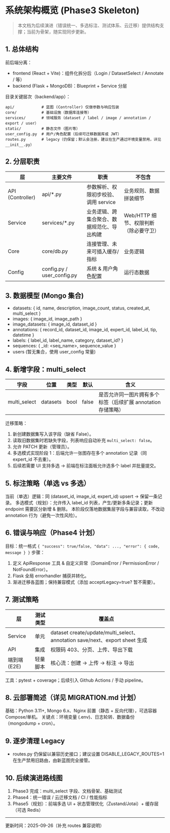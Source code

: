# 系统架构概览 (Phase3 Skeleton)

> 本文档为后续演进（错误统一、多选标注、测试体系、云迁移）提供结构支撑；当前为骨架，随实现同步更新。

## 1. 总体结构

前后端分离：
- frontend (React + Vite)：组件化拆分后（Login / DatasetSelect / Annotate / 等）
- backend (Flask + MongoDB)：Blueprint + Service 分层

目录关键层次（backend/app）：
```
api/            # 蓝图 (Controller) 仅做参数与响应包装
core/           # 基础设施（数据库连接等）
services/       # 领域服务（dataset / label / image / annotation / export / user）
static/         # 静态文件（图片等）
user_config.py  # 用户/角色配置（后续可迁移数据库或 JWT）
routes.py       # legacy（仍保留；默认会注册，建议在生产通过环境变量禁用，详见 __init__.py）
```

## 2. 分层职责
| 层 | 主要文件 | 职责 | 不包含 |
|----|---------|------|--------|
| API (Controller) | api/*.py | 参数解析、权限初步校验、调用 service | 业务规则、数据拼装细节 |
| Service | services/*.py | 业务逻辑、跨集合聚合、数据规范化、导出构建 | Web/HTTP 细节、权限判断（除必要守卫） |
| Core | core/db.py | 连接管理、未来可插入缓存/指标 | 业务逻辑 |
| Config | config.py / user_config.py | 系统 & 用户角色配置 | 运行态数据 |

## 3. 数据模型 (Mongo 集合)
- datasets: { id, name, description, image_count, status, created_at, multi_select }
- images: { image_id, image_path }
- image_datasets: { image_id, dataset_id }
- annotations: { record_id, dataset_id, image_id, expert_id, label_id, tip, datetime }
- labels: { label_id, label_name, category, dataset_id? }
- sequences: { _id: <seq_name>, sequence_value }
- users (暂无集合，使用 user_config 常量)

## 4. 新增字段：multi_select
| 字段 | 位置 | 类型 | 默认 | 含义 |
|------|------|------|------|------|
| multi_select | datasets | bool | false | 是否允许同一图片拥有多个标签（后续扩展 annotation 存储策略） |

迁移策略：
1. 新创建数据集写入该字段（缺省 False）。
2. 读取旧数据集时若缺失字段，列表响应自动补充 `multi_select: false`。
3. 允许 PATCH 更新（管理员）。
4. 多选模式实现阶段 1：后端允许一张图存在多个 annotation 记录（同 expert_id 不去重）。
5. 后续若需要 UI 支持多选 → 前端在标注面板允许选多个 label 并批量提交。

## 5. 标注策略（单选 vs 多选）
当前（单选）逻辑：同 (dataset_id, image_id, expert_id) upsert -> 保留一条记录。
多选模式（规划）：允许传入 label_id 列表，产生/更新多条记录；更新 endpoint 需要区分新增 & 删除。
本阶段仅落地数据集层字段与兼容读取，不改动 annotation 行为（避免一次性风险）。

## 6. 错误与响应（Phase4 计划）
目标：统一格式 `{ "success": true/false, "data": ..., "error": { code, message } }`
步骤：
1. 定义 ApiResponse 工具 & 自定义异常（DomainError / PermissionError / NotFoundError）。
2. Flask 全局 errorhandler 捕获并转化。
3. 渐进迁移各蓝图；保持兼容模式（添加 acceptLegacy=true? 暂不需要）。

## 7. 测试策略
| 层 | 测试类型 | 覆盖点 |
|----|----------|--------|
| Service | 单元 | dataset create/update/multi_select、annotation save/next、export sheet 生成 |
| API | 集成 | 权限码 403、分页、上传、导出下载 |
| 端到端(E2E) | 轻量脚本 | 核心流：创建 → 上传 → 标注 → 导出 |

工具：pytest + coverage；后续引入 Github Actions / 手动 pipeline。

## 8. 云部署简述（详见 MIGRATION.md 计划）
基础：Python 3.11+, Mongo 6.x、Nginx 前置（静态 + 反向代理），可选容器 Compose/单机。
关键点：环境变量 (.env)、日志轮转、数据备份（mongodump + cron）。

## 9. 逐步清理 Legacy
- routes.py 仍保留以兼容历史接口；建议设置 DISABLE_LEGACY_ROUTES=1 在生产禁用旧路由，由新蓝图完全接管。

## 10. 后续演进路线图
1. Phase3 完成：multi_select 字段、文档骨架、基础测试
2. Phase4：统一错误 / 云迁移文档 / CI / 性能指标
3. Phase5（规划）：前端多选 UI + 状态管理优化（Zustand/Jotai）+ 缓存层（可选 Redis）

---
更新时间：2025-09-26（补充 routes 兼容说明）
